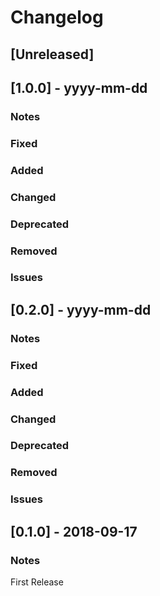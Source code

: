 # Changelog


## [Unreleased]

## [1.0.0] - yyyy-mm-dd
### Notes
### Fixed
### Added
### Changed
### Deprecated
### Removed
### Issues

## [0.2.0] - yyyy-mm-dd
### Notes
### Fixed
### Added
### Changed
### Deprecated
### Removed
### Issues

## [0.1.0] - 2018-09-17
### Notes

First Release



